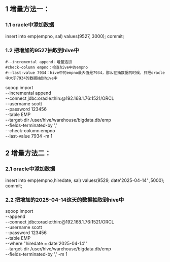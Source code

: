 
## 1 增量方法一：
### 1.1 oracle中添加数据
insert into  emp(empno, sal) values(9527, 3000);
commit;
### 1.2 把增加的9527抽取到hive中
```shell
#--incremental append：增量追加
#check-column empno：检查hive中的empno
#--last-value 7934：hive中的empno最大值是7934，那么在抽数据的时候，只把oracle中大于7934的数据抽到hive中
```

sqoop import \
--incremental append \
--connect jdbc:oracle:thin:@192.168.1.76:1521/ORCL \
--username scott \
--password 123456 \
--table EMP \
--target-dir /user/hive/warehouse/bigdata.db/emp \
--fields-terminated-by ',' \
--check-column empno \
--last-value 7934 -m 1
## 2 增量方法二：
### 2.1 oracle中添加数据
insert into  emp(empno,hiredate, sal) values(9529, date'2025-04-14' ,5000);
commit;
### 2.2 把增加的2025-04-14这天的数据抽取到hive中
sqoop import \
--append \
--connect jdbc:oracle:thin:@192.168.1.76:1521/ORCL \
--username scott \
--password 123456 \
--table EMP \
--where "hiredate = date'2025-04-14'" \
--target-dir /user/hive/warehouse/bigdata.db/emp \
--fields-terminated-by ','   -m 1